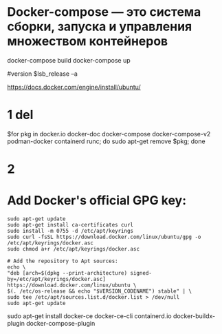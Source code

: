 
# Docker-compose — это система сборки, запуска и управления множеством контейнеров
docker-compose build
docker-compose up

#version
$lsb_release –a

https://docs.docker.com/engine/install/ubuntu/

# 1 del
$for pkg in docker.io docker-doc docker-compose docker-compose-v2 podman-docker containerd runc; do sudo apt-get remove $pkg; done

# 2
# Add Docker's official GPG key:
```
sudo apt-get update
sudo apt-get install ca-certificates curl
sudo install -m 0755 -d /etc/apt/keyrings
sudo curl -fsSL https://download.docker.com/linux/ubuntu/gpg -o /etc/apt/keyrings/docker.asc
sudo chmod a+r /etc/apt/keyrings/docker.asc

# Add the repository to Apt sources:
echo \
"deb [arch=$(dpkg --print-architecture) signed-by=/etc/apt/keyrings/docker.asc] https://download.docker.com/linux/ubuntu \
$(. /etc/os-release && echo "$VERSION_CODENAME") stable" | \
sudo tee /etc/apt/sources.list.d/docker.list > /dev/null
sudo apt-get update
```

sudo apt-get install docker-ce docker-ce-cli containerd.io docker-buildx-plugin docker-compose-plugin
